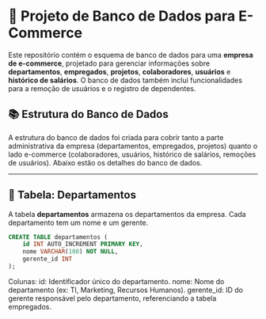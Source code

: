 # 🛒 **Projeto de Banco de Dados para E-Commerce**

Este repositório contém o esquema de banco de dados para uma **empresa de e-commerce**, projetado para gerenciar informações sobre **departamentos**, **empregados**, **projetos**, **colaboradores**, **usuários** e **histórico de salários**. O banco de dados também inclui funcionalidades para a remoção de usuários e o registro de dependentes.

## 📚 **Estrutura do Banco de Dados**

A estrutura do banco de dados foi criada para cobrir tanto a parte administrativa da empresa (departamentos, empregados, projetos) quanto o lado e-commerce (colaboradores, usuários, histórico de salários, remoções de usuários). Abaixo estão os detalhes do banco de dados.

---

## 🏢 **Tabela: Departamentos**

A tabela **departamentos** armazena os departamentos da empresa. Cada departamento tem um nome e um gerente.

```sql
CREATE TABLE departamentos (
    id INT AUTO_INCREMENT PRIMARY KEY,
    nome VARCHAR(100) NOT NULL,
    gerente_id INT
);
```

Colunas:
id: Identificador único do departamento.
nome: Nome do departamento (ex: TI, Marketing, Recursos Humanos).
gerente_id: ID do gerente responsável pelo departamento, referenciando a tabela empregados.


